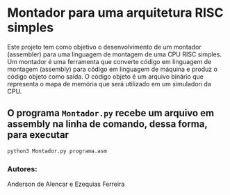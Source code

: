 # Montador para uma arquitetura RISC simples

Este projeto tem como objetivo o desenvolvimento de um montador (assembler) para uma linguagem de montagem
de uma CPU RISC simples. Um montador é uma ferramenta que converte código em linguagem de montagem
(assembly) para código em linguagem de máquina e produz o código objeto como saída. O código objeto é um
arquivo binário que representa o mapa de memória que será utilizado em um simuladori
da CPU.

## O programa `Montador.py` recebe um arquivo em assembly na linha de comando, dessa forma, para executar

```bash
python3 Montador.py programa.asm
```

### Autores:

Anderson de Alencar e Ezequias Ferreira

